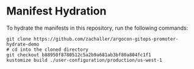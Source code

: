 # Manifest Hydration

To hydrate the manifests in this repository, run the following commands:

```shell
git clone https://github.com/zachaller/argocon-gitops-promoter-hydrate-demo
# cd into the cloned directory
git checkout b88950f8780512c5a2b9a681ab3bf80a804fc1f1
kustomize build ./user-configuration/production/us-west-1
```
